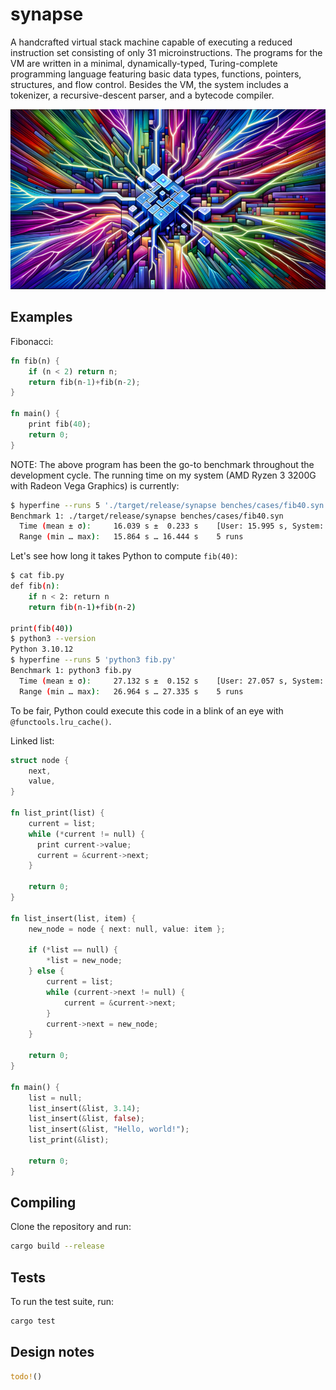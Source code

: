 # synapse

A handcrafted virtual stack machine capable of executing a reduced instruction set consisting of only 31 microinstructions. The programs for the VM are written in a minimal, dynamically-typed, Turing-complete programming language featuring basic data types, functions, pointers, structures, and flow control. Besides the VM, the system includes a tokenizer, a recursive-descent parser, and a bytecode compiler.

![synapse](synapse-resized.png)

## Examples

Fibonacci:

```rust
fn fib(n) {
    if (n < 2) return n;
    return fib(n-1)+fib(n-2);
}

fn main() {
    print fib(40);
    return 0;
}
```

NOTE: The above program has been the go-to benchmark throughout the development cycle. The running time on my system (AMD Ryzen 3 3200G with Radeon Vega Graphics) is currently:

```sh
$ hyperfine --runs 5 './target/release/synapse benches/cases/fib40.syn'
Benchmark 1: ./target/release/synapse benches/cases/fib40.syn
  Time (mean ± σ):     16.039 s ±  0.233 s    [User: 15.995 s, System: 0.008 s]
  Range (min … max):   15.864 s … 16.444 s    5 runs
```

Let's see how long it takes Python to compute `fib(40)`:

```sh
$ cat fib.py
def fib(n):
    if n < 2: return n
    return fib(n-1)+fib(n-2)

print(fib(40))
$ python3 --version
Python 3.10.12
$ hyperfine --runs 5 'python3 fib.py'
Benchmark 1: python3 fib.py
  Time (mean ± σ):     27.132 s ±  0.152 s    [User: 27.057 s, System: 0.038 s]
  Range (min … max):   26.964 s … 27.335 s    5 runs
```

To be fair, Python could execute this code in a blink of an eye with `@functools.lru_cache()`.

Linked list:

```rust
struct node {
    next,
    value,
}

fn list_print(list) {
    current = list;
    while (*current != null) {
      print current->value;
      current = &current->next;
    }

    return 0;
}

fn list_insert(list, item) {
    new_node = node { next: null, value: item };

    if (*list == null) {
        *list = new_node;
    } else {
        current = list;
        while (current->next != null) {
            current = &current->next;
        }
        current->next = new_node;
    }

    return 0;
}

fn main() {
    list = null;
    list_insert(&list, 3.14);
    list_insert(&list, false);
    list_insert(&list, "Hello, world!");
    list_print(&list);

    return 0;
}
```

## Compiling

Clone the repository and run:

```sh
cargo build --release
```

## Tests

To run the test suite, run:

```sh
cargo test
```

## Design notes

```rust
todo!()
```
